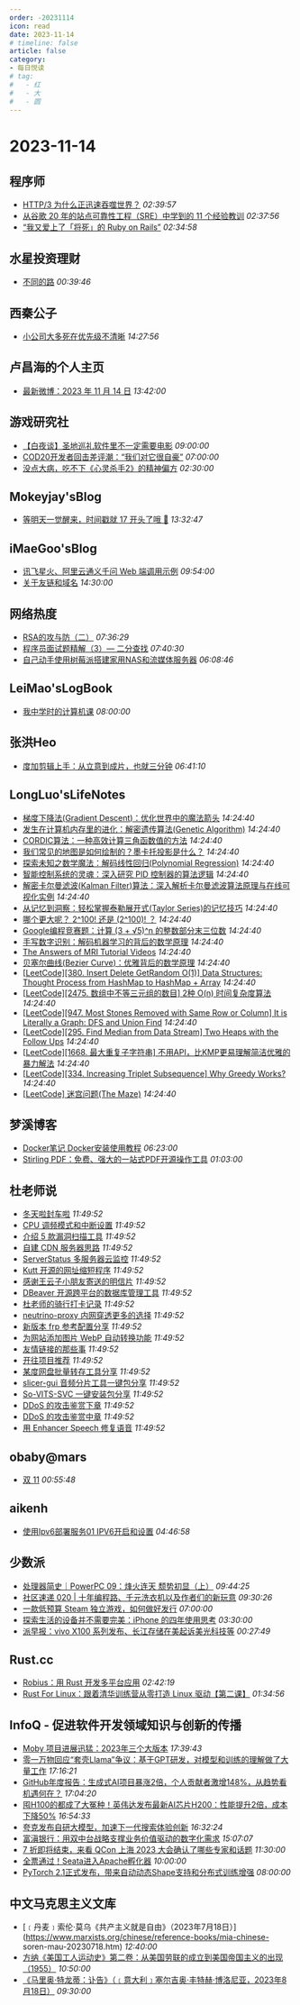 ```yaml
---
order: -20231114
icon: read
date: 2023-11-14
# timeline: false
article: false
category:
- 每日悦读
# tag:
#   - 红
#   - 大
#   - 圆
---
```


# 2023-11-14 
## 程序师<span></span>
* [HTTP/3 为什么正迅速吞噬世界？](https://www.techug.com/post/why-is-http-3-rapidly-devouring-the-worlda3d20f6614ab7be0e7d4/) *02:39:57* 
* [从谷歌 20 年的站点可靠性工程（SRE）中学到的 11 个经验教训](https://www.techug.com/post/11-lessons-learned-from-google-s-20-years-of-site-reliability-engineering-sree6d4ed969b9f867bdd64/) *02:37:56* 
* [“我又爱上了「将死」的 Ruby on Rails”](https://www.techug.com/post/i-fell-in-love-with-the-dying-ruby-on-rails-again63d5ed32437aafdb8a8f/) *02:34:58* 
## 水星投资理财<span></span>
* [不同的路](http://mercurychong.blogspot.com/2023/11/blog-post.html) *00:39:46* 
## 西秦公子<span></span>
* [小公司大多死在优先级不清晰](https://www.ixiqin.com/2023/11/14/most-small-companies-die-due-to-unclear-priorities/) *14:27:56* 
## 卢昌海的个人主页<span></span>
* [最新微博：2023 年 11 月 14 日](https://www.changhai.org/articles/miscellaneous/blog/202311.php#latest) *13:42:00* 
## 游戏研究社<span></span>
* [【白夜谈】圣地巡礼软件里不一定需要电影](https://www.yystv.cn/p/11332) *09:00:00* 
* [COD20开发者回击差评潮：“我们对它很自豪”](https://www.yystv.cn/p/11330) *07:00:00* 
* [没点大病，吃不下《心灵杀手2》的精神偏方](https://www.yystv.cn/p/11329) *02:30:00* 
## Mokeyjay'sBlog<span></span>
* [等明天一觉醒来，时间戳就 17 开头了哦 🥰](https://www.mokeyjay.com/archives/3376) *13:32:47* 
## iMaeGoo'sBlog<span></span>
* [讯飞星火、阿里云通义千问 Web 端调用示例](https://www.imaegoo.com/2023/xinghuo-web/) *09:54:00* 
* [关于友链和域名](https://www.imaegoo.com/2023/october-daily/) *14:30:00* 
## 网络热度<span></span>
* [RSA的攻与防（二）](https://www.packetmania.net/2023/11/13/RSA-attack-defense-2/) *07:36:29* 
* [程序员面试题精解（3）— 二分查找](https://www.packetmania.net/2022/12/29/PGITVW-3-binsearch/) *07:40:30* 
* [自己动手使用树莓派搭建家用NAS和流媒体服务器](https://www.packetmania.net/2021/12/19/RPi-NAS-Plex/) *06:08:46* 
## LeiMao'sLogBook<span></span>
* [我中学时的计算机课](https://leimao.github.io/essay/%E4%B8%AD%E5%AD%A6%E8%AE%A1%E7%AE%97%E6%9C%BA%E8%AF%BE/) *08:00:00* 
## 张洪Heo<span></span>
* [度加剪辑上手：从立意到成片，也就三分钟](https://blog.zhheo.com/p/d35428b8.html) *06:41:10* 
## LongLuo'sLifeNotes<span></span>
* [梯度下降法(Gradient Descent)：优化世界中的魔法箭头](http://www.longluo.me/blog/2023/06/20/Gradient-Descent/) *14:24:40* 
* [发生在计算机内存里的进化：解密遗传算法(Genetic Algorithm)](http://www.longluo.me/blog/2023/06/12/Genetic-Algorithm/) *14:24:40* 
* [CORDIC算法：一种高效计算三角函数值的方法](http://www.longluo.me/blog/2023/06/07/CORDIC-algorithm/) *14:24:40* 
* [我们常见的地图是如何绘制的？墨卡托投影是什么？](http://www.longluo.me/blog/2023/05/20/The-Mercator-Projection/) *14:24:40* 
* [探索未知之数学魔法：解码线性回归(Polynomial Regression)](http://www.longluo.me/blog/2023/05/11/Polynomial-Regression/) *14:24:40* 
* [智能控制系统的灵魂：深入研究 PID 控制器的算法逻辑](http://www.longluo.me/blog/2023/05/05/pid/) *14:24:40* 
* [解密卡尔曼滤波(Kalman Filter)算法：深入解析卡尔曼滤波算法原理与在线可视化实例](http://www.longluo.me/blog/2023/04/29/Kalman-Filter/) *14:24:40* 
* [从记忆到洞察：轻松掌握泰勒展开式(Taylor Series)的记忆技巧](http://www.longluo.me/blog/2023/04/26/Taylor-Series/) *14:24:40* 
* [哪个更大呢？ 2^100! 还是 (2^100)! ？](http://www.longluo.me/blog/2023/04/16/which-is-larger-2-exponent-of-factorial-of-100-or-factorial-of-2-exponent-of-100/) *14:24:40* 
* [Google编程竞赛题：计算 (3 + √5)^n 的整数部分末三位数](http://www.longluo.me/blog/2023/03/23/find-the-last-three-digits-before-the-decimal-point-for-the-number-3-plus-sqrt5_n/) *14:24:40* 
* [手写数字识别：解码机器学习的背后的数学原理](http://www.longluo.me/blog/2023/03/03/Neural-Network/) *14:24:40* 
* [The Answers of MRI Tutorial Videos](http://www.longluo.me/blog/2023/02/11/The-Answers-of-MRI-Tutorial-Videos/) *14:24:40* 
* [贝塞尔曲线(Bezier Curve)：优雅背后的数学原理](http://www.longluo.me/blog/2022/12/08/Bezier-Curve/) *14:24:40* 
* [\[LeetCode\]\[380. Insert Delete GetRandom O(1)\] Data Structures: Thought Process from HashMap to HashMap + Array](http://www.longluo.me/blog/2022/11/29/Leetcode-insert-delete-getrandom-o1/) *14:24:40* 
* [\[LeetCode\]\[2475. 数组中不等三元组的数目\] 2种 O(n) 时间复杂度算法](http://www.longluo.me/blog/2022/11/20/Leetcode-number-of-unequal-triplets-in-array/) *14:24:40* 
* [\[LeetCode\]\[947. Most Stones Removed with Same Row or Column\] It is Literally a Graph: DFS and Union Find](http://www.longluo.me/blog/2022/11/14/Leetcode-most-stones-removed-with-same-row-or-column/) *14:24:40* 
* [\[LeetCode\]\[295. Find Median from Data Stream\] Two Heaps with the Follow Ups](http://www.longluo.me/blog/2022/11/12/Leetcode-find-median-from-data-stream/) *14:24:40* 
* [\[LeetCode\]\[1668. 最大重复子字符串\] 不用API，比KMP更易理解简洁优雅的暴力解法](http://www.longluo.me/blog/2022/11/03/Leetcode-maximum-repeating-substring/) *14:24:40* 
* [\[LeetCode\]\[334. Increasing Triplet Subsequence\] Why Greedy Works?](http://www.longluo.me/blog/2022/10/11/Leetcode-increasing-triplet-subsequence/) *14:24:40* 
* [\[LeetCode\] 迷宫问题(The Maze)](http://www.longluo.me/blog/2022/10/03/Leetcode-the-maze/) *14:24:40* 
## 梦溪博客<span></span>
* [Docker笔记  Docker安装使用教程](https://www.cyrilstudio.top/archives/51/) *06:23:00* 
* [Stirling PDF：免费、强大的一站式PDF开源操作工具](https://www.cyrilstudio.top/archives/50/) *01:03:00* 
## 杜老师说<span></span>
* [冬天啦封车啦](https://dusays.com/646/) *11:49:52* 
* [CPU 调频模式和中断设置](https://dusays.com/645/) *11:49:52* 
* [介绍 5 款漏洞扫描工具](https://dusays.com/644/) *11:49:52* 
* [自建 CDN 服务器思路](https://dusays.com/643/) *11:49:52* 
* [ServerStatus 多服务器云监控](https://dusays.com/642/) *11:49:52* 
* [Kutt 开源的网址缩短程序](https://dusays.com/641/) *11:49:52* 
* [感谢王云子小朋友寄送的明信片](https://dusays.com/640/) *11:49:52* 
* [DBeaver 开源跨平台的数据库管理工具](https://dusays.com/639/) *11:49:52* 
* [杜老师的骑行打卡记录](https://dusays.com/638/) *11:49:52* 
* [neutrino-proxy 内网穿透更多的选择](https://dusays.com/637/) *11:49:52* 
* [新版本 frp 参考配置分享](https://dusays.com/636/) *11:49:52* 
* [为网站添加图片 WebP 自动转换功能](https://dusays.com/635/) *11:49:52* 
* [友情链接的那些事](https://dusays.com/634/) *11:49:52* 
* [开往项目推荐](https://dusays.com/633/) *11:49:52* 
* [某度网盘批量转存工具分享](https://dusays.com/632/) *11:49:52* 
* [slicer-gui 音频分片工具一键包分享](https://dusays.com/631/) *11:49:52* 
* [So-VITS-SVC 一键安装包分享](https://dusays.com/630/) *11:49:52* 
* [DDoS 的攻击鉴赏下章](https://dusays.com/629/) *11:49:52* 
* [DDoS 的攻击鉴赏中章](https://dusays.com/628/) *11:49:52* 
* [用 Enhancer Speech 修复语音](https://dusays.com/627/) *11:49:52* 
## obaby@mars<span></span>
* [双 11](https://h4ck.org.cn/2023/11/14268) *00:55:48* 
## aikenh<span></span>
* [使用Ipv6部署服务01 IPV6开启和设置](http://aikenh.cn/cn/deploy_server_byipv6/) *04:46:58* 
## 少数派<span></span>
* [处理器简史｜PowerPC 09：烽火连天 颓势初显（上）](https://sspai.com/prime/story/ppc-history-09) *09:44:25* 
* [社区速递 020 | 十年编程路、千元洗衣机以及作者们的新玩意](https://sspai.com/post/84408) *09:30:26* 
* [一款低预算 Steam 独立游戏，如何做好发行](https://sspai.com/post/81359) *07:00:00* 
* [探索生活的设备并不需要完美：iPhone 的四年使用思考](https://sspai.com/post/84362) *03:30:00* 
* [派早报：vivo X100 系列发布、长江存储在美起诉美光科技等](https://sspai.com/post/84399) *00:27:49* 
## Rust.cc<span></span>
* [Robius：用 Rust 开发多平台应用](https://rustcc.cn/article?id=81ddc667-0b05-4791-bffd-dac5644f5f92) *02:42:19* 
* [Rust For Linux：跟着清华训练营从零打造 Linux 驱动【第二课】](https://rustcc.cn/article?id=ee133229-2c70-44bd-9231-1df01d40e766) *01:34:56* 
## InfoQ - 促进软件开发领域知识与创新的传播<span></span>
* [Moby 项目进展迅猛：2023年三个大版本](https://www.infoq.cn/article/eyvkUvaV66Ww8vctLQx0?utm_source=rss&utm_medium=article) *17:39:43* 
* [零一万物回应“套壳Llama”争议：基于GPT研发，对模型和训练的理解做了大量工作](https://www.infoq.cn/article/cVfuQaHVJ0SDPtP2jb7m?utm_source=rss&utm_medium=article) *17:16:21* 
* [GitHub年度报告：生成式AI项目暴涨2倍，个人贡献者激增148%，从趋势看机遇何在？](https://www.infoq.cn/article/fuN7U32Tg1NsFoPozJAm?utm_source=rss&utm_medium=article) *17:04:20* 
* [囤H100的都成了大冤种！英伟达发布最新AI芯片H200：性能提升2倍，成本下降50%](https://www.infoq.cn/article/SSfWyUYdRbCtv86tNPcL?utm_source=rss&utm_medium=article) *16:54:33* 
* [夸克发布自研大模型，加速下一代搜索体验创新](https://www.infoq.cn/article/DRxQfE7fMEg9qCUtbyha?utm_source=rss&utm_medium=article) *16:32:24* 
* [富滇银行：用双中台战略支撑业务价值驱动的数字化需求](https://www.infoq.cn/article/7cp5DSABZFrYVWcr3tbH?utm_source=rss&utm_medium=article) *15:07:07* 
* [7 折即将结束，来看 QCon 上海 2023 大会确认了哪些专家和话题](https://www.infoq.cn/article/GpVwbFGKzC3EHpJbI20C?utm_source=rss&utm_medium=article) *11:30:00* 
* [全票通过！Seata进入Apache孵化器](https://www.infoq.cn/article/p2OhRzr7HxKhfgJor6zx?utm_source=rss&utm_medium=article) *10:00:00* 
* [PyTorch 2.1正式发布，带来自动动态Shape支持和分布式训练增强](https://www.infoq.cn/article/73kmJRwA4pJ8oO58Sy5w?utm_source=rss&utm_medium=article) *08:00:00* 
## 中文马克思主义文库<span></span>
* [﹝丹麦﹞索伦·莫乌《共产主义就是自由》（2023年7月18日）](https://www.marxists.org/chinese/reference-books/mia-chinese- soren-mau-20230718.htm) *12:40:00* 
* [方纳《美国工人运动史》第二卷：从美国劳联的成立到美国帝国主义的出现（1955）](https://www.marxists.org/chinese/reference-books/philip-s-foner-1955/index.htm) *10:50:00* 
* [《马里奥·特龙蒂：讣告》（﹝意大利﹞塞尔吉奥·丰特赫·博洛尼亚，2023年8月18日）](https://www.marxists.org/chinese/reference-books/mia-chinese-on-mario-tronti-20230818.htm) *09:30:00* 
